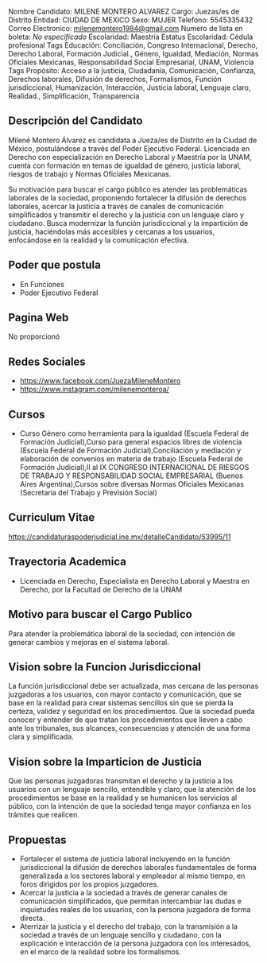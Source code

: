 Nombre Candidato: MILENE MONTERO ALVAREZ
Cargo: Juezas/es de Distrito
Entidad: CIUDAD DE MEXICO
Sexo: MUJER
Telefono: 5545335432
Correo Electronico: milenemontero1984@gmail.com
Numero de lista en boleta: *No especificado*
Escolaridad: Maestría
Estatus Escolaridad: Cédula profesional
Tags Educación: Conciliación, Congreso Internacional, Derecho, Derecho Laboral, Formación Judicial., Género, Igualdad, Mediación, Normas Oficiales Mexicanas, Responsabilidad Social Empresarial, UNAM, Violencia
Tags Propósito: Acceso a la justicia, Ciudadanía, Comunicación, Confianza, Derechos laborales, Difusión de derechos, Formalismos, Función jurisdiccional, Humanización, Interacción, Justicia laboral, Lenguaje claro, Realidad., Simplificación, Transparencia


## Descripción del Candidato 

Milené Montero Álvarez es candidata a Jueza/es de Distrito en la Ciudad de México, postulándose a través del Poder Ejecutivo Federal. Licenciada en Derecho con especialización en Derecho Laboral y Maestría por la UNAM, cuenta con formación en temas de igualdad de género, justicia laboral, riesgos de trabajo y Normas Oficiales Mexicanas. 

Su motivación para buscar el cargo público es atender las problemáticas laborales de la sociedad, proponiendo fortalecer la difusión de derechos laborales, acercar la justicia a través de canales de comunicación simplificados y transmitir el derecho y la justicia con un lenguaje claro y ciudadano. Busca modernizar la función jurisdiccional y la impartición de justicia, haciéndolas más accesibles y cercanas a los usuarios, enfocándose en la realidad y la comunicación efectiva.


## Poder que postula

- En Funciones
- Poder Ejecutivo Federal


## Pagina Web

No proporcionó


## Redes Sociales

- https://www.facebook.com/JuezaMileneMontero
- https://www.instagram.com/milenemonteroa/


## Cursos

- Curso Género como herramienta para la igualdad (Escuela Federal de Formación Judicial),Curso para general espacios libres de violencia (Escuela Federal de Formación Judicial),Conciliación y mediación y elaboración de convenios en materia de trabajo (Escuela Federal de Formación Judicial),II al IX CONGRESO INTERNACIONAL DE RIESGOS DE TRABAJO Y RESPONSABILIDAD SOCIAL EMPRESARIAL (Buenos Aires Argentina),Cursos sobre diversas Normas Oficiales Mexicanas (Secretaria del Trabajo y Previsión Social)


## Curriculum Vitae

https://candidaturaspoderjudicial.ine.mx/detalleCandidato/53995/11


## Trayectoria Academica

- Licenciada en Derecho, Especialista en Derecho Laboral y Maestra en Derecho, por la Facultad de Derecho de la UNAM


## Motivo para buscar el Cargo Publico

Para atender la problemática laboral de la sociedad, con intención de generar cambios y mejoras en el sistema laboral.


## Vision sobre la Funcion Jurisdiccional

La función jurisdiccional debe ser actualizada, mas cercana de las personas juzgadoras a los usuarios, con mayor contacto y comunicación, que se base en la realidad para crear sistemas sencillos sin que se pierda la certeza, validez y seguridad en los procedimientos. Que la sociedad pueda conocer y entender de que tratan los procedimientos que lleven a cabo ante los tribunales, sus alcances, consecuencias y atención de una forma clara y simplificada.


## Vision sobre la Imparticion de Justicia

Que las personas juzgadoras transmitan el derecho y la justicia a los usuarios con un lenguaje sencillo, entendible y claro, que la atención de los procedimientos se base en la realidad y se humanicen los servicios al público, con la intención de que la sociedad tenga mayor confianza en los trámites que realicen.


## Propuestas

- Fortalecer el sistema de justicia laboral incluyendo en la función jurisdiccional la difusión de derechos laborales fundamentales de forma generalizada a los sectores laboral y empleador al mismo tiempo, en foros dirigidos por los propios juzgadores.
- Acercar la justicia a la sociedad a través de generar canales de comunicación simplificados, que permitan intercambiar las dudas e inquietudes reales de los usuarios, con la persona juzgadora de forma directa.
- Aterrizar la justicia y el derecho del trabajo, con la transmisión a la sociedad a través de un lenguaje sencillo y ciudadano, con la explicación e interacción de la persona juzgadora con los interesados, en el marco de la realidad sobre los formalismos.

